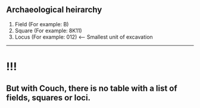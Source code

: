 ## Archaeological heirarchy

1. Field (For example: B)
2. Square (For example: 8K11)
3. Locus (For example: 012) <-- Smallest unit of excavation
---
# !!!
## But with Couch, there is no table with a list of fields, squares or loci.
